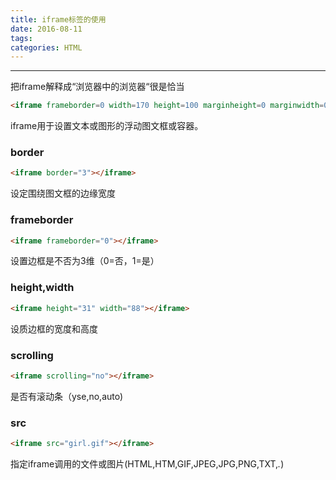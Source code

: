 ```yaml
---
title: iframe标签的使用
date: 2016-08-11
tags:
categories: HTML
---
```

------

<!-- more -->

把iframe解释成“浏览器中的浏览器“很是恰当

```html
<iframe frameborder=0 width=170 height=100 marginheight=0 marginwidth=0 scrolling=no src=http://www.163.com></iframe>
```
iframe用于设置文本或图形的浮动图文框或容器。

<!-- more -->
### border
```html
<iframe border="3"></iframe>
```
设定围绕图文框的边缘宽度

### frameborder
```html
<iframe frameborder="0"></iframe>
```
设置边框是不否为3维（0=否，1=是）

### height,width
```html
<iframe height="31" width="88"></iframe>
```
设质边框的宽度和高度

### scrolling
```html
<iframe scrolling="no"></iframe>
```
是否有滚动条（yse,no,auto)

### src
```html
<iframe src="girl.gif"></iframe>
```
指定iframe调用的文件或图片(HTML,HTM,GIF,JPEG,JPG,PNG,TXT,*.*)
